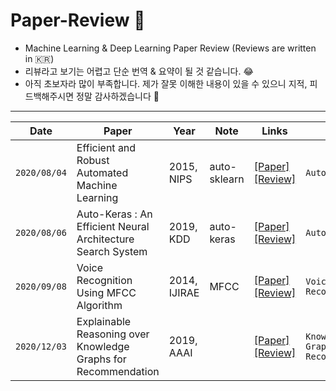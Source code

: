 # Paper-Review :pencil:
- Machine Learning & Deep Learning Paper Review (Reviews are written in :kr:)
- 리뷰라고 보기는 어렵고 단순 번역 & 요약이 될 것 같습니다. 😂
- 아직 초보자라 많이 부족합니다. 제가 잘못 이해한 내용이 있을 수 있으니 지적, 피드백해주시면 정말 감사하겠습니다 👏

---

|Date|Paper|Year|Note|Links|Tag|
|------|---|---|---|---|---|
|`2020/08/04`|Efficient and Robust Automated Machine Learning|2015, NIPS|auto-sklearn|[[Paper]](https://papers.nips.cc/paper/5872-efficient-and-robust-automated-machine-learning)<br/>[[Review]](https://github.com/SoYoungCho/Paper-Review/blob/master/AutoML/Efficient%20and%20Robust%20Automated%20Machine%20Learning.md)|`AutoML`|
|`2020/08/06`|Auto-Keras : An Efficient Neural Architecture Search System|2019, KDD|auto-keras|[[Paper]](https://dl.acm.org/doi/abs/10.1145/3292500.3330648?casa_token=LddCjNEVzVoAAAAA%3AVZX74vr1IWjpIlcguvG3KtWNe4J3M0vPEykzmFOGIiVjNKdo1W-nYu6BkxOHV0pSZVj_Jkyg8jTn1g)<br/>[[Review]](https://github.com/SoYoungCho/Paper-Review/blob/master/AutoML/Auto-Keras%20:%20An%20Efficient%20Neural%20Architecture%20Search%20System.md)|`AutoML`|
|`2020/09/08`|Voice Recognition Using MFCC Algorithm|2014, IJIRAE|MFCC|[[Paper]](https://www.ijirae.com/volumes/vol1/issue10/27.NVEC10086.pdf)<br/>[[Review]](https://github.com/SoYoungCho/Paper-Review/blob/master/Speech%20Recognition/Voice%20Recognition%20Using%20MFCC%20Algorithm.md)|`Voice Recognition`|
|`2020/12/03`|Explainable Reasoning over Knowledge Graphs for Recommendation|2019, AAAI||[[Paper]](https://ojs.aaai.org//index.php/AAAI/article/view/4470)<br/>[[Review]]()|`Knowledge Graphs` `Recommendation`|
